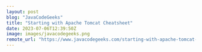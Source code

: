 ```yaml
---
layout: post
blog: "JavaCodeGeeks"
title: "Starting with Apache Tomcat Cheatsheet"
date: 2023-07-06T12:39:50Z
image: images/javacodegeeks.png
remote_url: "https://www.javacodegeeks.com/starting-with-apache-tomcat-cheatsheet.html"
---
```

